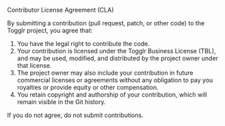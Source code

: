 Contributor License Agreement (CLA)

By submitting a contribution (pull request, patch, or other code) to the Togglr project,
you agree that:

1. You have the legal right to contribute the code.
2. Your contribution is licensed under the Togglr Business License (TBL), and may be used,
   modified, and distributed by the project owner under that license.
3. The project owner may also include your contribution in future commercial licenses or
   agreements without any obligation to pay you royalties or provide equity or other
   compensation.
4. You retain copyright and authorship of your contribution, which will remain visible
   in the Git history.

If you do not agree, do not submit contributions.
